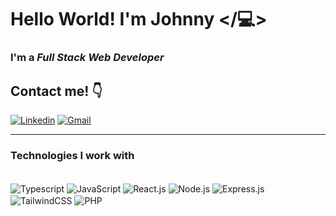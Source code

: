 # Hello World! I'm Johnny </💻> 


### I'm a *Full Stack Web Developer* 

## Contact me! 👇
[![Linkedin](https://img.shields.io/badge/LinkedIn-0077B5?style=for-the-badge&logo=linkedin&logoColor=white)](https://www.linkedin.com/in/jo%C3%A3o-marcelo-furtado-romero-20916b257/)
[![Gmail](https://img.shields.io/badge/Gmail-D14836?style=for-the-badge&logo=gmail&logoColor=white)](mailto:jmfurtadoromero@gmail.com)
___

### Technologies I work with

<div style="display: inline_block"><br>
<img align="center" src="https://img.shields.io/badge/TypeScript-007ACC?style=for-the-badge&logo=typescript&logoColor=white" alt="Typescript">
<img align="center" src="https://img.shields.io/badge/JavaScript-F7DF1E?style=for-the-badge&logo=javascript&logoColor=black" alt="JavaScript">
<img align="center" src="https://img.shields.io/badge/React-20232A?style=for-the-badge&logo=react&logoColor=61DAFB" alt="React.js">
<img align="center" src="https://img.shields.io/badge/Node.js-43853D?style=for-the-badge&logo=node.js&logoColor=whit" alt="Node.js">
<img align="center" src="https://img.shields.io/badge/Express.js-404D59?style=for-the-badge" alt="Express.js">
<img align="center" src="https://img.shields.io/badge/Tailwind_CSS-38B2AC?style=for-the-badge&logo=tailwind-css&logoColor=white" alt="TailwindCSS">
<img align="center" src="https://img.shields.io/badge/PHP-777BB4?style=for-the-badge&logo=php&logoColor=white" alt="PHP">  
</div>

